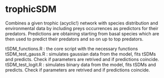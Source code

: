 # trophicSDM
Combines a given trophic (acyclic!) network with species distribution and environmental data by including preys occurrences as predictors for their predators. Predictions are obtaining starting from basal species which are then used to predict their predators and so on up to top predators.

tSDM_functions.R : the core script with the necessary functions
tSDM_test_gauss.R : simulates gaussian data from the model, fits tSDMs and predicts. Check if parameters are retrived and if predictions coincide.
tSDM_test_logit.R : simulates binary data from the model, fits tSDMs and predicts. Check if parameters are retrived and if predictions coincide.
